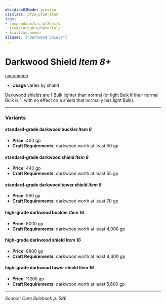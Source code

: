 ```yaml
---
obsidianUIMode: preview
cssclass: pf2e,pf2e-item
tags:
- compendium/src/pf2e/crb
- item/category/material/
- trait/uncommon
aliases: ["Darkwood Shield"]
---
```

# Darkwood Shield *Item 8+*  
[uncommon](rules/traits/uncommon.md "Uncommon Rarity Trait")  

- **Usage** varies by shield

Darkwood shields are 1 Bulk lighter than normal (or light Bulk if their normal Bulk is 1, with no effect on a shield that normally has light Bulk).

---
### Variants

#### standard-grade darkwood buckler *Item 8*

- **Price**: 400 gp
- **Craft Requirements**: darkwood worth at least 50 gp

#### standard-grade darkwood shield *Item 8*

- **Price**: 440 gp
- **Craft Requirements**: darkwood worth at least 55 gp

#### standard-grade darkwood tower shield *Item 8*

- **Price**: 560 gp
- **Craft Requirements**: darkwood worth at least 70 gp

#### high-grade darkwood buckler *Item 16*

- **Price**: 8000 gp
- **Craft Requirements**: darkwood worth at least 4,000 gp

#### high-grade darkwood shield *Item 16*

- **Price**: 8800 gp
- **Craft Requirements**: darkwood worth at least 4,400 gp

#### high-grade darkwood tower shield *Item 16*

- **Price**: 11200 gp
- **Craft Requirements**: darkwood worth at least 5,600 gp

---
*Source: Core Rulebook p. 586*